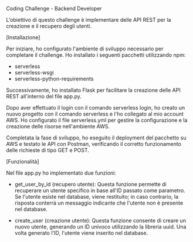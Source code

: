 Coding Challenge - Backend Developer

L'obiettivo di questo challenge è implementare delle API REST per la creazione e il recupero degli utenti.

[Installazione]

Per iniziare, ho configurato l'ambiente di sviluppo necessario per completare il challenge. Ho installato i seguenti pacchetti utilizzando npm:

- serverless
- serverless-wsgi
- serverless-python-requirements

Successivamente, ho installato Flask per facilitare la creazione delle API REST all'interno del file app.py.

Dopo aver effettuato il login con il comando serverless login, ho creato un nuovo progetto con il comando serverless e l'ho collegato al mio account AWS. 
Ho configurato il file serverless.yml per gestire la configurazione e la creazione delle risorse nell'ambiente AWS.

Completata la fase di sviluppo, ho eseguito il deployment del pacchetto su AWS e testato le API con Postman, verificando il corretto funzionamento delle richieste di tipo GET e POST.

[Funzionalità]

Nel file app.py ho implementato due funzioni:

- get_user_by_id (recupero utente): Questa funzione permette di recuperare un utente specifico in base all'ID passato come parametro. Se l'utente esiste nel database, viene restituito; in caso contrario, la risposta conterrà un messaggio indicante che l'utente non è presente nel database.

- create_user (creazione utente): Questa funzione consente di creare un nuovo utente, generando un ID univoco utilizzando la libreria uuid. Una volta generato l'ID, l'utente viene inserito nel database.